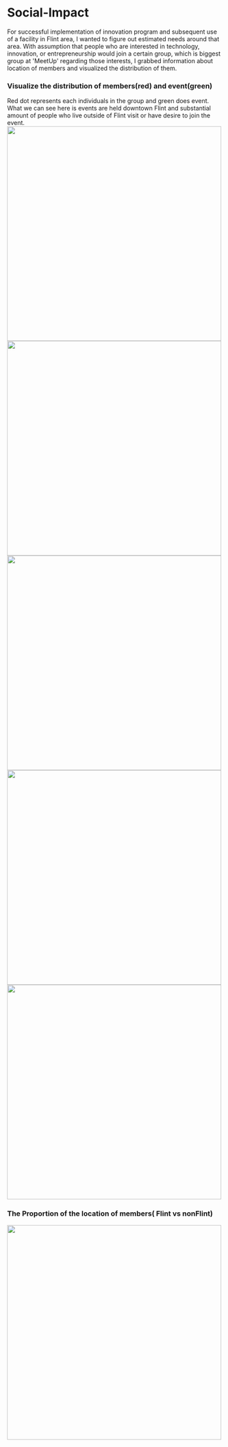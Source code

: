 # Social-Impact
For successful implementation of innovation program and subsequent use of a facility in Flint area, I wanted to figure out estimated needs around that area. With assumption that people who are interested in technology, innovation, or entrepreneurship would join a certain group, which is biggest group at 'MeetUp' regarding those interests, I grabbed information about location of members and visualized the distribution of them. 

### Visualize the distribution of members(red) and event(green)
Red dot represents each individuals in the group and green does event. What we can see here is events are held downtown Flint and substantial amount of people who live outside of Flint visit or have desire to join the event. 
<img src="https://cloud.githubusercontent.com/assets/24194372/23112786/2123d82a-f701-11e6-80f1-21f46560a685.jpg" width="500">
<img src="https://cloud.githubusercontent.com/assets/24194372/23112791/2b6bc2d4-f701-11e6-882b-f205da4f03a0.jpg" width="500">
<img src="https://cloud.githubusercontent.com/assets/24194372/23112794/2d62d096-f701-11e6-9afb-893c5d7070b3.jpg" width="500">
<img src="https://cloud.githubusercontent.com/assets/24194372/23112795/30539b64-f701-11e6-94a0-76a20d41e91c.jpg" width="500">
<img src="https://cloud.githubusercontent.com/assets/24194372/23112796/323440f0-f701-11e6-95de-cd8dd2272cc6.jpg" width="500">

### The Proportion of the location of members( Flint vs nonFlint)
<img src="https://cloud.githubusercontent.com/assets/24194372/23112800/34fca584-f701-11e6-8c10-c66e8d0d6f05.png" width="500">

